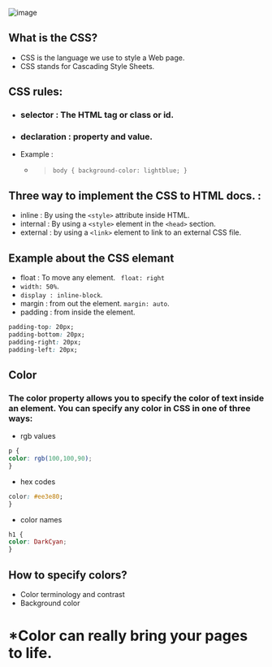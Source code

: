 ![image](https://upload.wikimedia.org/wikipedia/commons/thumb/3/3d/CSS.3.svg/1200px-CSS.3.svg.png)

## What is the CSS?
* CSS is the language we use to style a Web page.
* CSS stands for Cascading Style Sheets.

## CSS rules:
- ### selector : The HTML tag or class or id. 
- ### declaration : property and value.

- Example : 
  * > `body {
  background-color: lightblue;
}`

## Three way to implement the CSS to HTML docs. : 
- inline : By using the `<style>` attribute inside HTML. 
- internal : By using a `<style>` element in the `<head>` section. 
- external : by using a `<link>` element to link to an external CSS file.
## Example about the CSS elemant
- float : To move any element.
` float: right`
- `width: 50%`.
- `display : inline-block`.
- margin : from out the element. `margin: auto`.
- padding : from inside the element.
```CSS 
padding-top: 20px; 
padding-bottom: 20px;
padding-right: 20px;
padding-left: 20px;
```

## Color 
### The color property allows you to specify the color of text inside an element. You can specify any color in CSS in one of three ways:

- rgb values
``` CSS
p {
color: rgb(100,100,90);
}
```
- hex codes
```CSS h2 {
color: #ee3e80;
}
```

- color names
```CSS
h1 {
color: DarkCyan;
}
```

## How to specify colors?
- Color terminology and contrast 
- Background color

# *Color can really bring your pages to life.

